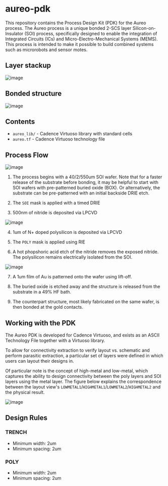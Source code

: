 # aureo-pdk

This repository contains the Process Design Kit (PDK) for the Aureo process. The Aureo process is a unique bonded 2-SCS layer Silicon-on-Insulator (SOI) process, specifically designed to enable the integration of Integrated Circuits (ICs) and Micro-Electro-Mechanical Systems (MEMS). This process is intended to make it possible to build combined systems such as microrobots and sensor motes.

## Layer stackup

![image](https://github.com/PisterLab/aureo-pdk/assets/6250953/abacc744-3962-4fe8-acd8-cb80029c1709)

## Bonded structure

![image](https://github.com/PisterLab/aureo-pdk/assets/6250953/e0779e61-25a8-4243-8b25-a8bb2ac41eb6)


## Contents

- `aureo_lib/` - Cadence Virtuoso library with standard cells
- `aureo.tf` - Cadence Virtuoso technology file

## Process Flow

![image](https://github.com/PisterLab/aureo-pdk/assets/6250953/1dd00361-0531-422c-900e-9edd9f600898)

1. The process begins with a 40/2/550um SOI wafer. Note that for a faster release of the substrate before bonding, it may be helpful to start with SOI wafers with pre-patterned buried oxide (BOX). Or alternatively, the substrate can be pre-patterned with an initial backside DRIE etch.

2. The `SOI` mask is applied with a timed DRIE

3. 500nm of nitride is deposited via LPCVD

![image](https://github.com/PisterLab/aureo-pdk/assets/6250953/62749289-2eeb-4ae3-ae51-fa702b7a86b4)

4. 1um of N+ doped polysilicon is deposited via LPCVD

5. The `POLY` mask is applied using RIE

6. A hot phopshoric acid etch of the nitride removes the exposed nitride. The polysilicon remains electrically isolated from the SOI.

![image](https://github.com/PisterLab/aureo-pdk/assets/6250953/3a2a2357-0884-477f-adf5-014529fed43d)

7. A 1um film of Au is patterned onto the wafer using lift-off.

8. The buried oxide is etched away and the structure is released from the substrate in a 49% HF bath.

9. The counterpart structure, most likely fabricated on the same wafer, is then bonded at the gold contacts.


## Working with the PDK

The Aureo PDK is developed for Cadence Virtuoso, and exists as an ASCII Technology File together with a Virtuoso library.

To allow for connectivity extraction to verify layout vs. schematic and perform parasitic extraction, a particular set of layers were defined in which users can layout their designs in.

Of particular note is the concept of high-metal and low-metal, which captures the ability to design connectivity between the poly layers and SOI layers using the metal layer. The figure below explains the correspondence between the layout view's `LOWMETAL1`/`HIGHMETAL1`/`LOWMETAL2`/`HIGHMETAL2` and the physical result.

![image](https://github.com/PisterLab/aureo-pdk/assets/6250953/dc714a5b-d4a4-4abd-acce-a0b8fba3050d)


## Design Rules

### TRENCH

- Minimum width: 2um
- Minimum spacing: 2um

### POLY

- Minimum width: 2um
- Minimum spacing: 2um
